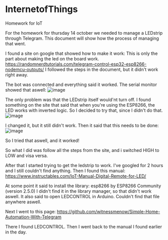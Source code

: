 # InternetofThings
Homework for IoT

For the homework for thursday 14 october we needed to manage a LEDstrip through Telegram.
This document will show how the process of managing that went.

I found a site on google that showed how to make it work:
This is only the part about making the led on the board work.
https://randomnerdtutorials.com/telegram-control-esp32-esp8266-nodemcu-outputs/
I followed the steps in the document, but it didn't work right away.

The bot was connected and everything said it worked.
The serial monitor showed that aswell:
![image](https://user-images.githubusercontent.com/74072161/137131133-5bbeaf8a-cb77-4aa7-906b-f6cba95ca84e.png)

The only problem was that the LEDstrip itself would'nt turn off.
I found something on the site that said that when you're using the ESP8266, the LED works with inverted logic. So I decided to try that, since I didn't do that.
![image](https://user-images.githubusercontent.com/74072161/137131559-5dbe2a6c-26b9-42cd-bf9f-9ae546917878.png)

I changed it, but it still didn't work.
Then it said that this needs to be done:
![image](https://user-images.githubusercontent.com/74072161/137132345-a57b285c-03aa-4b8f-b605-beaf721de525.png)

So I tried that aswell, and it worked!

So what I did was follow all the steps from the site, and i switched HIGH to LOW and visa versa.

After that I started trying to get the ledstrip to work.
I've googled for 2 hours and I still couldn't find anything.
Then I found this manual:
https://www.instructables.com/IoT-Manual-Digital-Remote-for-LED/

At some point it said to install the library: esp8266 by ESP8266 Community (version 2.5.0)
I didn't find it in the library manager, so that didn't work aswell. 
It also said to open LEDCONTROL in Arduino. Couldn't find that file anywhere aswell.

Next I went to this page:
https://github.com/witnessmenow/Simple-Home-Automation-With-Telegram

There I found LEDCONTROL. Then I went back to the manual I found earlier in the day.
